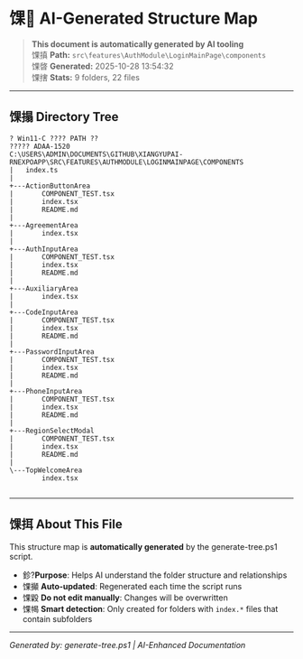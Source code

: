 ﻿# 馃 AI-Generated Structure Map

> **This document is automatically generated by AI tooling**  
> 馃搷 **Path:** `src\features\AuthModule\LoginMainPage\components`  
> 馃晵 **Generated:** 2025-10-28 13:54:32  
> 馃搳 **Stats:** 9 folders, 22 files

---

## 馃搨 Directory Tree

```
? Win11-C ???? PATH ??
????? ADAA-1520
C:\USERS\ADMIN\DOCUMENTS\GITHUB\XIANGYUPAI-RNEXPOAPP\SRC\FEATURES\AUTHMODULE\LOGINMAINPAGE\COMPONENTS
|   index.ts
|   
+---ActionButtonArea
|       COMPONENT_TEST.tsx
|       index.tsx
|       README.md
|       
+---AgreementArea
|       index.tsx
|       
+---AuthInputArea
|       COMPONENT_TEST.tsx
|       index.tsx
|       README.md
|       
+---AuxiliaryArea
|       index.tsx
|       
+---CodeInputArea
|       COMPONENT_TEST.tsx
|       index.tsx
|       README.md
|       
+---PasswordInputArea
|       COMPONENT_TEST.tsx
|       index.tsx
|       README.md
|       
+---PhoneInputArea
|       COMPONENT_TEST.tsx
|       index.tsx
|       README.md
|       
+---RegionSelectModal
|       COMPONENT_TEST.tsx
|       index.tsx
|       README.md
|       
\---TopWelcomeArea
        index.tsx
        

```

---

## 馃挕 About This File

This structure map is **automatically generated** by the generate-tree.ps1 script.

- 鉁?**Purpose**: Helps AI understand the folder structure and relationships
- 馃攧 **Auto-updated**: Regenerated each time the script runs
- 馃毇 **Do not edit manually**: Changes will be overwritten
- 馃幆 **Smart detection**: Only created for folders with `index.*` files that contain subfolders

---

*Generated by: generate-tree.ps1 | AI-Enhanced Documentation*
